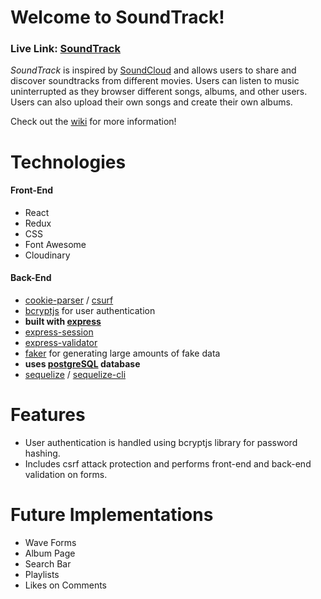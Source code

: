 # Welcome to SoundTrack!

### **Live Link: [SoundTrack](https://en.wikipedia.org/wiki/HTTP_404)**

_SoundTrack_ is inspired by [SoundCloud](https://soundcloud.com/discover) and allows users to share and discover soundtracks from different movies. Users can listen to music uninterrupted as they browser different songs, albums, and other users. Users can also upload their own songs and create their own albums. 

Check out the [wiki](https://github.com/B-Salinas/SoundTrack/wiki) for more information! 

# Technologies 

#### Front-End
- React <i class="fab fa-react"></i>
- Redux
- CSS
- Font Awesome
- Cloudinary

[//]: # (- Hosted on Heroku)

#### Back-End
- [cookie-parser](https://www.npmjs.com/package/cookie-parser) / [csurf](https://www.npmjs.com/package/csurf)
- [bcryptjs](https://www.npmjs.com/package/bcryptjs) for user authentication
- **built with [express](https://expressjs.com/)**
- [express-session](https://www.npmjs.com/package/express-session)
- [express-validator](https://www.npmjs.com/package/express-validator)
- [faker](https://www.npmjs.com/package/faker) for generating large amounts of fake data
- **uses [postgreSQL](https://www.postgresql.org/) database**
- [sequelize](https://www.npmjs.com/package/sequelize) / [sequelize-cli](https://www.npmjs.com/package/sequelize-cli)

[//]: # (#### React Components)
[//]: # (#### Redux Store Tree)

# Features
- User authentication is handled using bcryptjs library for password hashing.
- Includes csrf attack protection and performs front-end and back-end validation on forms.

[//]: # (- Grants access to features like uploading and deleting songs to authorized users only.)
[//]: # (- Designed around a relational database schema, which allows users to upload, edit, like, and comment on songs and follow other users with dynamic data and rendering.)
[//]: # (- Makes use of AJAX / API Routes to render elements such as liking songs and following other users asynchronously.)


# Future Implementations
- Wave Forms
- Album Page
- Search Bar
- Playlists
- Likes on Comments
